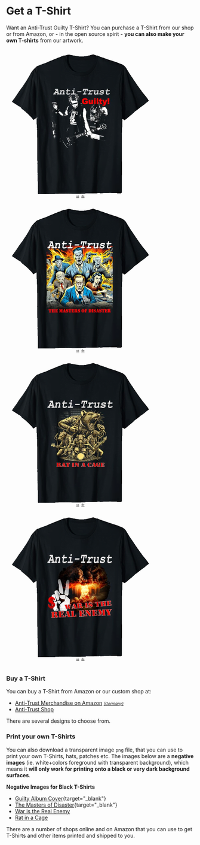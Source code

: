 # Get a T-Shirt

Want an Anti-Trust Guilty T-Shirt? You can purchase a T-Shirt from our shop or from Amazon, or - in the open source spirit - **you can also make your own T-shirts** from our artwork.

<style>
 #TShirtContainer {
    display: flex;
    flex-direction: row;
    
    flex-wrap: wrap;
 }
 #TShirtContainer div { text-align: center; margin: 1em; margin-right: .5em; }
 #TShirtContainer img { max-height: 375px; height: 375px; min-height: 375px; display: block }
 #TShirtContainer small { font-size: 0.5em; display: block; font-weight: 400;  }
 </style>

<div id="TShirtContainer">
  <div>
    <a href="https://amzn.to/4dz04ke">
        <img src="TShirt-Demo-Guilty.png" />
        <small>
          <a href="https://amzn.to/4dz04ke">us</a>  &nbsp;
          <a href="https://www.amazon.de/dp/B0D4B3Y4SX">de</a>  
        </small>
    </a>
  </div>
  <div>
    <a href="https://amzn.to/3UXn2sT">
        <img src="Tshirt-Demo-Masters-of-Disaster.png" />
        <small>
          <a href="https://amzn.to/3UXn2sT">us</a>  &nbsp;
          <a href="https://www.amazon.de/dp/B0D5BV4P3P">de</a>  
          </small>
    </a>
  </div>
 <div>
    <a href="https://amzn.to/3V1KqGP">
        <img src="T-Shirt-Demo-Rat-in-a-Cage.png" />              
        <small>
          <a href="https://amzn.to/3V1KqGP">us</a>  &nbsp;
          <a href="https://www.amazon.de/dp/B0D4J8MDGT">de</a>  
        </small>    
    </a>
  </div>
   <div>
    <a href="https://amzn.to/4ccijtR">
        <img src="T-Shirt-Demo-War-is-the-real-Enemy.png" />         
        <small>
          <a href="https://amzn.to/4ccijtR">us</a>  &nbsp;
          <a href="https://www.amazon.de/dp/B0D5F74CSD">de</a>  
        </small>        
    </a>
  </div>
 
  <!--<div>-->
  <!--  <a href="https://amzn.to/4dz04ke">-->
  <!--      <img src="T-Shirt-War-is-The-Real-Enemy.png" />-->
  <!--  </a>-->
  <!--  <small>War is the real enemy</small>-->
  <!--</div>-->
</div>


### Buy a T-Shirt
You can buy a T-Shirt from Amazon or our custom shop at:

* [Anti-Trust Merchandise on Amazon](https://amzn.to/4bzXgl4) <a href="https://www.amazon.de/dp/B0D5BV4P3P" style="font-style: italic; font-size: 0.75em; font-weight: normal">(Germany)</a>
* [Anti-Trust Shop](https://anti-trust-merchandise.printify.me/products)

There are several designs to choose from.

### Print your own T-Shirts
You can also download a transparent image `png` file, that you can use to print your own T-Shirts, hats, patches etc. The images below are a **negative images** (ie. white+colors foreground with transparent background), which means it **will only work for printing onto a black or very dark background surfaces**.

**Negative Images for Black T-Shirts**

* [Guilty Album Cover](T-Shirt-Art-Negative.png){target="_blank"}
* [The Masters of Disaster](T-Shirt-Masters-Of-Disaster-Negative.png){target="_blank"}
* [War is the Real Enemy](T-Shirt-War-Is-The-Real-Enemy.png)
* [Rat in a Cage](T-Shirt-RatInACage.png)

There are a number of shops online and on Amazon that you can use to get T-Shirts and other items printed and shipped to you.
